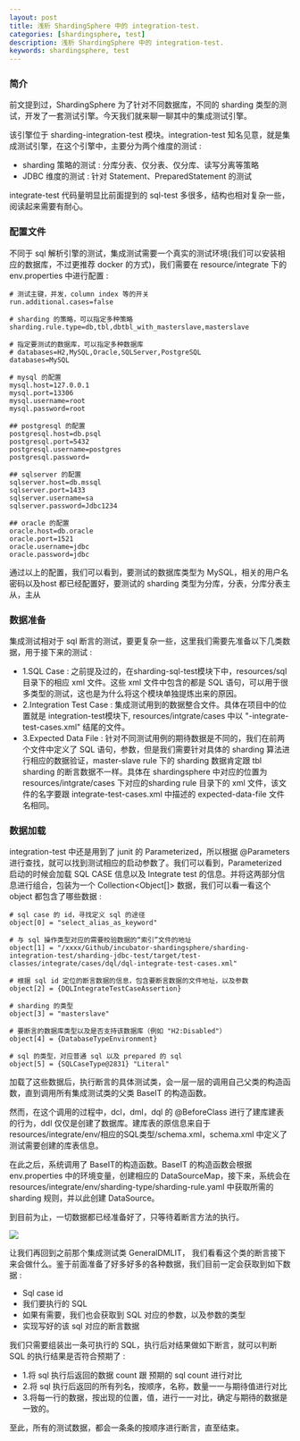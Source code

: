 ```yaml
---
layout: post  
title: 浅析 ShardingSphere 中的 integration-test.  
categories: [shardingsphere, test]  
description: 浅析 ShardingSphere 中的 integration-test.  
keywords: shardingsphere, test    
---
```


### 简介
前文提到过，ShardingSphere 为了针对不同数据库，不同的 sharding 类型的测试，开发了一套测试引擎。今天我们就来聊一聊其中的集成测试引擎。

该引擎位于 sharding-integration-test 模块。integration-test 知名见意，就是集成测试引擎，在这个引擎中，主要分为两个维度的测试 : 

  - sharding 策略的测试 : 分库分表、仅分表、仅分库、读写分离等策略
  - JDBC 维度的测试 : 针对 Statement、PreparedStatement 的测试

integrate-test 代码量明显比前面提到的 sql-test 多很多，结构也相对复杂一些，阅读起来需要有耐心。

### 配置文件

不同于 sql 解析引擎的测试，集成测试需要一个真实的测试环境(我们可以安装相应的数据库，不过更推荐 docker 的方式)，我们需要在 resource/integrate 下的env.properties 中进行配置 :

```
# 测试主键，并发，column index 等的开关
run.additional.cases=false

# sharding 的策略，可以指定多种策略
sharding.rule.type=db,tbl,dbtbl_with_masterslave,masterslave

# 指定要测试的数据库，可以指定多种数据库
# databases=H2,MySQL,Oracle,SQLServer,PostgreSQL
databases=MySQL

# mysql 的配置
mysql.host=127.0.0.1
mysql.port=13306
mysql.username=root
mysql.password=root

## postgresql 的配置
postgresql.host=db.psql
postgresql.port=5432
postgresql.username=postgres
postgresql.password=

## sqlserver 的配置
sqlserver.host=db.mssql
sqlserver.port=1433
sqlserver.username=sa
sqlserver.password=Jdbc1234

## oracle 的配置
oracle.host=db.oracle
oracle.port=1521
oracle.username=jdbc
oracle.password=jdbc
```

通过以上的配置，我们可以看到，要测试的数据库类型为 MySQL，相关的用户名密码以及host 都已经配置好，要测试的 sharding 类型为分库，分表，分库分表主从，主从

### 数据准备
集成测试相对于 sql 断言的测试，要更复杂一些，这里我们需要先准备以下几类数据，用于接下来的测试 :  
  
  - 1.SQL Case : 之前提及过的，在sharding-sql-test模块下中，resources/sql 目录下的相应 xml 文件。这些 xml 文件中包含的都是 SQL 语句，可以用于很多类型的测试，这也是为什么将这个模块单独提炼出来的原因。
  - 2.Integration Test Case : 集成测试用到的数据整合文件。具体在项目中的位置就是 integration-test模块下, resources/intgrate/cases 中以 "-integrate-test-cases.xml" 结尾的文件。
  - 3.Expected Data File : 针对不同测试用例的期待数据是不同的，我们在前两个文件中定义了 SQL 语句，参数，但是我们需要针对具体的 sharding 算法进行相应的数据验证，master-slave rule 下的 sharding 数据肯定跟 tbl sharding 的断言数据不一样。具体在 shardingsphere 中对应的位置为 resources/intgrate/cases 下对应的sharding rule 目录下的 xml 文件，该文件的名字要跟 integrate-test-cases.xml 中描述的 expected-data-file 文件名相同。

### 数据加载
integration-test 中还是用到了 junit 的 Parameterized，所以根据 @Parameters 进行查找，就可以找到测试相应的启动参数了。我们可以看到，Parameterized 启动的时候会加载 SQL CASE 信息以及 Integrate test 的信息。并将这两部分信息进行组合，包装为一个 Collection<Object[]> 数据，我们可以看一看这个 object 都包含了哪些数据 : 

```
# sql case 的 id，寻找定义 sql 的途径
object[0] = "select_alias_as_keyword"

# 与 sql 操作类型对应的需要校验数据的“索引”文件的地址
object[1] = "/xxxx/Github/incubator-shardingsphere/sharding-integration-test/sharding-jdbc-test/target/test-classes/integrate/cases/dql/dql-integrate-test-cases.xml"

# 根据 sql id 定位的断言数据的信息，包含要断言数据的文件地址，以及参数
object[2] = {DQLIntegrateTestCaseAssertion} 

# sharding 的类型
object[3] = "masterslave"

# 要断言的数据库类型以及是否支持该数据库（例如 "H2:Disabled"）
object[4] = {DatabaseTypeEnvironment} 

# sql 的类型，对应普通 sql 以及 prepared 的 sql
object[5] = {SQLCaseType@2831} "Literal"
```

加载了这些数据后，执行断言的具体测试类，会一层一层的调用自己父类的构造函数，直到调用所有集成测试类的父类 BaseIT 的构造函数。

然而，在这个调用的过程中，dcl，dml，dql 的 @BeforeClass 进行了建库建表的行为，ddl 仅仅是创建了数据库。建库表的原信息来自于 resources/integrate/env/相应的SQL类型/schema.xml，schema.xml 中定义了测试需要创建的库表信息。

在此之后，系统调用了 BaseIT的构造函数。BaseIT 的构造函数会根据 env.properties 中的环境变量，创建相应的 DataSourceMap，接下来，系统会在 resources/integrate/env/sharding-type/sharding-rule.yaml 中获取所需的 sharding 规则，并以此创建 DataSource。

到目前为止，一切数据都已经准备好了，只等待着断言方法的执行。

![](https://taojintianxia.github.io/images/posts/shardingsphere/test/integration-test/integration-test-2.jpg)

让我们再回到之前那个集成测试类 GeneralDMLIT， 我们看看这个类的断言接下来会做什么。鉴于前面准备了好多好多的各种数据，我们目前一定会获取到如下数据 : 

  - Sql case id
  - 我们要执行的 SQL
  - 如果有需要，我们也会获取到 SQL 对应的参数，以及参数的类型
  - 实现写好的该 sql 对应的断言数据

我们只需要组装出一条可执行的 SQL，执行后对结果做如下断言，就可以判断 SQL 的执行结果是否符合预期了 :
 
  - 1.将 sql 执行后返回的数据 count 跟 预期的 sql count 进行对比
  - 2.将 sql 执行后返回的所有列名，按顺序，名称，数量一一与期待值进行对比
  - 3.将每一行的数据，按出现的位置，值，进行一一对比，确定与期待的数据是一致的。

至此，所有的测试数据，都会一条条的按顺序进行断言，直至结束。



